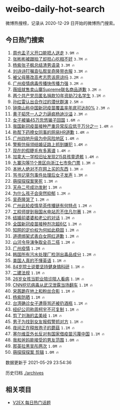 # weibo-daily-hot-search

微博热搜榜，记录从 2020-12-29 日开始的微博热门搜索。

## 今日热门搜索

<!-- BEGIN -->

1. [周也孟子义开口能把人送走](https://s.weibo.com/weibo?q=%E5%91%A8%E4%B9%9F%E5%AD%9F%E5%AD%90%E4%B9%89%E5%BC%80%E5%8F%A3%E8%83%BD%E6%8A%8A%E4%BA%BA%E9%80%81%E8%B5%B0&Refer=top) `3.9M 🔥`
1. [张彬彬被跟拍了却担心吃相不好](https://s.weibo.com/weibo?q=%23%E5%BC%A0%E5%BD%AC%E5%BD%AC%E8%A2%AB%E8%B7%9F%E6%8B%8D%E4%BA%86%E5%8D%B4%E6%8B%85%E5%BF%83%E5%90%83%E7%9B%B8%E4%B8%8D%E5%A5%BD%23&Refer=top) `3.7M 🔥`
1. [杨紫张子枫总结渣男语录](https://s.weibo.com/weibo?q=%23%E6%9D%A8%E7%B4%AB%E5%BC%A0%E5%AD%90%E6%9E%AB%E6%80%BB%E7%BB%93%E6%B8%A3%E7%94%B7%E8%AF%AD%E5%BD%95%23&Refer=top) `3.3M 🔥`
1. [刘诗诗叮嘱袁弘帮吴奇隆带衣服](https://s.weibo.com/weibo?q=%23%E5%88%98%E8%AF%97%E8%AF%97%E5%8F%AE%E5%98%B1%E8%A2%81%E5%BC%98%E5%B8%AE%E5%90%B4%E5%A5%87%E9%9A%86%E5%B8%A6%E8%A1%A3%E6%9C%8D%23&Refer=top) `3.3M 🔥`
1. [被父母篡改高考志愿该原谅吗](https://s.weibo.com/weibo?q=%23%E8%A2%AB%E7%88%B6%E6%AF%8D%E7%AF%A1%E6%94%B9%E9%AB%98%E8%80%83%E5%BF%97%E6%84%BF%E8%AF%A5%E5%8E%9F%E8%B0%85%E5%90%97%23&Refer=top) `3.2M 🔥`
1. [广州疫情病毒传播快传播力强](https://s.weibo.com/weibo?q=%23%E5%B9%BF%E5%B7%9E%E7%96%AB%E6%83%85%E7%97%85%E6%AF%92%E4%BC%A0%E6%92%AD%E5%BF%AB%E4%BC%A0%E6%92%AD%E5%8A%9B%E5%BC%BA%23&Refer=top) `3.2M 🔥`
1. [薇娅就售卖山寨Supreme联名商品道歉](https://s.weibo.com/weibo?q=%23%E8%96%87%E5%A8%85%E5%B0%B1%E5%94%AE%E5%8D%96%E5%B1%B1%E5%AF%A8Supreme%E8%81%94%E5%90%8D%E5%95%86%E5%93%81%E9%81%93%E6%AD%89%23&Refer=top) `3.2M 🔥`
1. [两个共产党员匿名捐款10年资助72名学生](https://s.weibo.com/weibo?q=%23%E4%B8%A4%E4%B8%AA%E5%85%B1%E4%BA%A7%E5%85%9A%E5%91%98%E5%8C%BF%E5%90%8D%E6%8D%90%E6%AC%BE10%E5%B9%B4%E8%B5%84%E5%8A%A972%E5%90%8D%E5%AD%A6%E7%94%9F%23&Refer=top) `3.1M 🔥`
1. [孙红雷认出合作过的潜伏群演](https://s.weibo.com/weibo?q=%23%E5%AD%99%E7%BA%A2%E9%9B%B7%E8%AE%A4%E5%87%BA%E5%90%88%E4%BD%9C%E8%BF%87%E7%9A%84%E6%BD%9C%E4%BC%8F%E7%BE%A4%E6%BC%94%23&Refer=top) `2.5M 🔥`
1. [钟南山称中国新冠疫苗覆盖率年底可达80%](https://s.weibo.com/weibo?q=%23%E9%92%9F%E5%8D%97%E5%B1%B1%E7%A7%B0%E4%B8%AD%E5%9B%BD%E6%96%B0%E5%86%A0%E7%96%AB%E8%8B%97%E8%A6%86%E7%9B%96%E7%8E%87%E5%B9%B4%E5%BA%95%E5%8F%AF%E8%BE%BE80%25%23&Refer=top) `2.3M 🔥`
1. [黄子韬凭一人之力逼疯杨迪沙溢](https://s.weibo.com/weibo?q=%23%E9%BB%84%E5%AD%90%E9%9F%AC%E5%87%AD%E4%B8%80%E4%BA%BA%E4%B9%8B%E5%8A%9B%E9%80%BC%E7%96%AF%E6%9D%A8%E8%BF%AA%E6%B2%99%E6%BA%A2%23&Refer=top) `2.3M 🔥`
1. [女子被骗45万忽悠骗子回国](https://s.weibo.com/weibo?q=%23%E5%A5%B3%E5%AD%90%E8%A2%AB%E9%AA%9745%E4%B8%87%E5%BF%BD%E6%82%A0%E9%AA%97%E5%AD%90%E5%9B%9E%E5%9B%BD%23&Refer=top) `1.6M 🔥`
1. [我国新冠疫苗接种严重异常反应低于万分之一](https://s.weibo.com/weibo?q=%23%E6%88%91%E5%9B%BD%E6%96%B0%E5%86%A0%E7%96%AB%E8%8B%97%E6%8E%A5%E7%A7%8D%E4%B8%A5%E9%87%8D%E5%BC%82%E5%B8%B8%E5%8F%8D%E5%BA%94%E4%BD%8E%E4%BA%8E%E4%B8%87%E5%88%86%E4%B9%8B%E4%B8%80%23&Refer=top) `1.4M 🔥`
1. [称帮下药撩女同事的网易HR道歉](https://s.weibo.com/weibo?q=%23%E7%A7%B0%E5%B8%AE%E4%B8%8B%E8%8D%AF%E6%92%A9%E5%A5%B3%E5%90%8C%E4%BA%8B%E7%9A%84%E7%BD%91%E6%98%93HR%E9%81%93%E6%AD%89%23&Refer=top) `1.4M 🔥`
1. [广州四地升级为中风险地区](https://s.weibo.com/weibo?q=%23%E5%B9%BF%E5%B7%9E%E5%9B%9B%E5%9C%B0%E5%8D%87%E7%BA%A7%E4%B8%BA%E4%B8%AD%E9%A3%8E%E9%99%A9%E5%9C%B0%E5%8C%BA%23&Refer=top) `1.4M 🔥`
1. [警察伉俪领结婚证路上抓到嫌犯](https://s.weibo.com/weibo?q=%23%E8%AD%A6%E5%AF%9F%E4%BC%89%E4%BF%AA%E9%A2%86%E7%BB%93%E5%A9%9A%E8%AF%81%E8%B7%AF%E4%B8%8A%E6%8A%93%E5%88%B0%E5%AB%8C%E7%8A%AF%23&Refer=top) `1.4M 🔥`
1. [现在的假睫毛有多离谱](https://s.weibo.com/weibo?q=%23%E7%8E%B0%E5%9C%A8%E7%9A%84%E5%81%87%E7%9D%AB%E6%AF%9B%E6%9C%89%E5%A4%9A%E7%A6%BB%E8%B0%B1%23&Refer=top) `1.4M 🔥`
1. [加拿大一学校旧址发现215具孩童遗骸](https://s.weibo.com/weibo?q=%23%E5%8A%A0%E6%8B%BF%E5%A4%A7%E4%B8%80%E5%AD%A6%E6%A0%A1%E6%97%A7%E5%9D%80%E5%8F%91%E7%8E%B0215%E5%85%B7%E5%AD%A9%E7%AB%A5%E9%81%97%E9%AA%B8%23&Refer=top) `1.4M 🔥`
1. [九寨沟等11个景区向浙江七市免门票](https://s.weibo.com/weibo?q=%23%E4%B9%9D%E5%AF%A8%E6%B2%9F%E7%AD%8911%E4%B8%AA%E6%99%AF%E5%8C%BA%E5%90%91%E6%B5%99%E6%B1%9F%E4%B8%83%E5%B8%82%E5%85%8D%E9%97%A8%E7%A5%A8%23&Refer=top) `1.3M 🔥`
1. [本地人绝对不在网上买的东西](https://s.weibo.com/weibo?q=%23%E6%9C%AC%E5%9C%B0%E4%BA%BA%E7%BB%9D%E5%AF%B9%E4%B8%8D%E5%9C%A8%E7%BD%91%E4%B8%8A%E4%B9%B0%E7%9A%84%E4%B8%9C%E8%A5%BF%23&Refer=top) `1.3M 🔥`
1. [骂书记草包事件处理后女子发声](https://s.weibo.com/weibo?q=%23%E9%AA%82%E4%B9%A6%E8%AE%B0%E8%8D%89%E5%8C%85%E4%BA%8B%E4%BB%B6%E5%A4%84%E7%90%86%E5%90%8E%E5%A5%B3%E5%AD%90%E5%8F%91%E5%A3%B0%23&Refer=top) `1.3M 🔥`
1. [萌探探探案笑死](https://s.weibo.com/weibo?q=%23%E8%90%8C%E6%8E%A2%E6%8E%A2%E6%8E%A2%E6%A1%88%E7%AC%91%E6%AD%BB%23&Refer=top) `1.3M 🔥`
1. [天舟二号成功发射](https://s.weibo.com/weibo?q=%23%E5%A4%A9%E8%88%9F%E4%BA%8C%E5%8F%B7%E6%88%90%E5%8A%9F%E5%8F%91%E5%B0%84%23&Refer=top) `1.3M 🔥`
1. [为什么孩子会突然抑郁](https://s.weibo.com/weibo?q=%23%E4%B8%BA%E4%BB%80%E4%B9%88%E5%AD%A9%E5%AD%90%E4%BC%9A%E7%AA%81%E7%84%B6%E6%8A%91%E9%83%81%23&Refer=top) `1.2M 🔥`
1. [吴奇隆哭了](https://s.weibo.com/weibo?q=%23%E5%90%B4%E5%A5%87%E9%9A%86%E5%93%AD%E4%BA%86%23&Refer=top) `1.2M 🔥`
1. [广州此轮疫情早茶传播链有何特点](https://s.weibo.com/weibo?q=%23%E5%B9%BF%E5%B7%9E%E6%AD%A4%E8%BD%AE%E7%96%AB%E6%83%85%E6%97%A9%E8%8C%B6%E4%BC%A0%E6%92%AD%E9%93%BE%E6%9C%89%E4%BD%95%E7%89%B9%E7%82%B9%23&Refer=top) `1.2M 🔥`
1. [工程师提到我国水电站忍不住凡尔赛](https://s.weibo.com/weibo?q=%23%E5%B7%A5%E7%A8%8B%E5%B8%88%E6%8F%90%E5%88%B0%E6%88%91%E5%9B%BD%E6%B0%B4%E7%94%B5%E7%AB%99%E5%BF%8D%E4%B8%8D%E4%BD%8F%E5%87%A1%E5%B0%94%E8%B5%9B%23&Refer=top) `1.2M 🔥`
1. [结婚前婆婆和老公的对话](https://s.weibo.com/weibo?q=%23%E7%BB%93%E5%A9%9A%E5%89%8D%E5%A9%86%E5%A9%86%E5%92%8C%E8%80%81%E5%85%AC%E7%9A%84%E5%AF%B9%E8%AF%9D%23&Refer=top) `1.2M 🔥`
1. [全国新冠疫苗接种剂次超6亿](https://s.weibo.com/weibo?q=%23%E5%85%A8%E5%9B%BD%E6%96%B0%E5%86%A0%E7%96%AB%E8%8B%97%E6%8E%A5%E7%A7%8D%E5%89%82%E6%AC%A1%E8%B6%856%E4%BA%BF%23&Refer=top) `1.2M 🔥`
1. [知网的定价权为何如此稳固](https://s.weibo.com/weibo?q=%23%E7%9F%A5%E7%BD%91%E7%9A%84%E5%AE%9A%E4%BB%B7%E6%9D%83%E4%B8%BA%E4%BD%95%E5%A6%82%E6%AD%A4%E7%A8%B3%E5%9B%BA%23&Refer=top) `1.2M 🔥`
1. [道德绑架式表白女网红道歉](https://s.weibo.com/weibo?q=%23%E9%81%93%E5%BE%B7%E7%BB%91%E6%9E%B6%E5%BC%8F%E8%A1%A8%E7%99%BD%E5%A5%B3%E7%BD%91%E7%BA%A2%E9%81%93%E6%AD%89%23&Refer=top) `1.2M 🔥`
1. [山河令导演争取全员二搭](https://s.weibo.com/weibo?q=%23%E5%B1%B1%E6%B2%B3%E4%BB%A4%E5%AF%BC%E6%BC%94%E4%BA%89%E5%8F%96%E5%85%A8%E5%91%98%E4%BA%8C%E6%90%AD%23&Refer=top) `1.2M 🔥`
1. [广州疫情](https://s.weibo.com/weibo?q=%E5%B9%BF%E5%B7%9E%E7%96%AB%E6%83%85&Refer=top) `1.2M 🔥`
1. [韩国所有污水处理厂检测出毒品成分](https://s.weibo.com/weibo?q=%23%E9%9F%A9%E5%9B%BD%E6%89%80%E6%9C%89%E6%B1%A1%E6%B0%B4%E5%A4%84%E7%90%86%E5%8E%82%E6%A3%80%E6%B5%8B%E5%87%BA%E6%AF%92%E5%93%81%E6%88%90%E5%88%86%23&Refer=top) `1.2M 🔥`
1. [美国人真的不懂英语](https://s.weibo.com/weibo?q=%23%E7%BE%8E%E5%9B%BD%E4%BA%BA%E7%9C%9F%E7%9A%84%E4%B8%8D%E6%87%82%E8%8B%B1%E8%AF%AD%23&Refer=top) `1.1M 🔥`
1. [84岁院士说要坚持健身搞科研](https://s.weibo.com/weibo?q=%2384%E5%B2%81%E9%99%A2%E5%A3%AB%E8%AF%B4%E8%A6%81%E5%9D%9A%E6%8C%81%E5%81%A5%E8%BA%AB%E6%90%9E%E7%A7%91%E7%A0%94%23&Refer=top) `1.1M 🔥`
1. [二建法规](https://s.weibo.com/weibo?q=%23%E4%BA%8C%E5%BB%BA%E6%B3%95%E8%A7%84%23&Refer=top) `1.1M 🔥`
1. [26岁女孩当职业陪诊陪人看病](https://s.weibo.com/weibo?q=%2326%E5%B2%81%E5%A5%B3%E5%AD%A9%E5%BD%93%E8%81%8C%E4%B8%9A%E9%99%AA%E8%AF%8A%E9%99%AA%E4%BA%BA%E7%9C%8B%E7%97%85%23&Refer=top) `1.1M 🔥`
1. [CNN挖坑病毒从武汉泄露当场翻车](https://s.weibo.com/weibo?q=%23CNN%E6%8C%96%E5%9D%91%E7%97%85%E6%AF%92%E4%BB%8E%E6%AD%A6%E6%B1%89%E6%B3%84%E9%9C%B2%E5%BD%93%E5%9C%BA%E7%BF%BB%E8%BD%A6%23&Refer=top) `1.1M 🔥`
1. [宋茜跪在地上和粉丝合影](https://s.weibo.com/weibo?q=%23%E5%AE%8B%E8%8C%9C%E8%B7%AA%E5%9C%A8%E5%9C%B0%E4%B8%8A%E5%92%8C%E7%B2%89%E4%B8%9D%E5%90%88%E5%BD%B1%23&Refer=top) `1.1M 🔥`
1. [杨紫防晒](https://s.weibo.com/weibo?q=%23%E6%9D%A8%E7%B4%AB%E9%98%B2%E6%99%92%23&Refer=top) `1.1M 🔥`
1. [台湾确诊女子遭辱骂还被扔酒瓶](https://s.weibo.com/weibo?q=%23%E5%8F%B0%E6%B9%BE%E7%A1%AE%E8%AF%8A%E5%A5%B3%E5%AD%90%E9%81%AD%E8%BE%B1%E9%AA%82%E8%BF%98%E8%A2%AB%E6%89%94%E9%85%92%E7%93%B6%23&Refer=top) `1.1M 🔥`
1. [经纪公司称周柯宇不可复制](https://s.weibo.com/weibo?q=%23%E7%BB%8F%E7%BA%AA%E5%85%AC%E5%8F%B8%E7%A7%B0%E5%91%A8%E6%9F%AF%E5%AE%87%E4%B8%8D%E5%8F%AF%E5%A4%8D%E5%88%B6%23&Refer=top) `1.1M 🔥`
1. [剪了刘海的孟美岐](https://s.weibo.com/weibo?q=%23%E5%89%AA%E4%BA%86%E5%88%98%E6%B5%B7%E7%9A%84%E5%AD%9F%E7%BE%8E%E5%B2%90%23&Refer=top) `1.1M 🔥`
1. [男子为找到女友报假警抓对方](https://s.weibo.com/weibo?q=%23%E7%94%B7%E5%AD%90%E4%B8%BA%E6%89%BE%E5%88%B0%E5%A5%B3%E5%8F%8B%E6%8A%A5%E5%81%87%E8%AD%A6%E6%8A%93%E5%AF%B9%E6%96%B9%23&Refer=top) `1.1M 🔥`
1. [夜间正在释放孢子的蘑菇](https://s.weibo.com/weibo?q=%23%E5%A4%9C%E9%97%B4%E6%AD%A3%E5%9C%A8%E9%87%8A%E6%94%BE%E5%AD%A2%E5%AD%90%E7%9A%84%E8%98%91%E8%8F%87%23&Refer=top) `1.1M 🔥`
1. [塞尔维亚外长反对有国家借疫苗污蔑中国](https://s.weibo.com/weibo?q=%23%E5%A1%9E%E5%B0%94%E7%BB%B4%E4%BA%9A%E5%A4%96%E9%95%BF%E5%8F%8D%E5%AF%B9%E6%9C%89%E5%9B%BD%E5%AE%B6%E5%80%9F%E7%96%AB%E8%8B%97%E6%B1%A1%E8%94%91%E4%B8%AD%E5%9B%BD%23&Refer=top) `1.1M 🔥`
1. [我和爸妈能接受的男友范围](https://s.weibo.com/weibo?q=%23%E6%88%91%E5%92%8C%E7%88%B8%E5%A6%88%E8%83%BD%E6%8E%A5%E5%8F%97%E7%9A%84%E7%94%B7%E5%8F%8B%E8%8C%83%E5%9B%B4%23&Refer=top) `1.0M 🔥`
1. [那英拉黑吴彤两次](https://s.weibo.com/weibo?q=%23%E9%82%A3%E8%8B%B1%E6%8B%89%E9%BB%91%E5%90%B4%E5%BD%A4%E4%B8%A4%E6%AC%A1%23&Refer=top) `1.0M 🔥`
1. [萌探探探案 剪辑](https://s.weibo.com/weibo?q=%E8%90%8C%E6%8E%A2%E6%8E%A2%E6%8E%A2%E6%A1%88%20%E5%89%AA%E8%BE%91&Refer=top) `1.0M 🔥`

数据更新于 2021-05-29 23:54:36

<!-- END -->

历史归档 [./archives](./archives)

## 相关项目

- [V2EX 每日热门话题](https://github.com/boojack/v2ex-daily-hot-topic)
